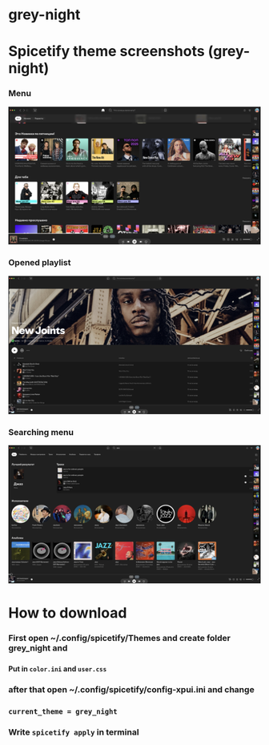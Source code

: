 # grey-night

# Spicetify theme screenshots (grey-night)

### Menu
![Preview](theme1.png)

### Opened playlist 

![Preview](theme2.png)

### Searching menu

![Preview](theme3.png)


# How to download


### First open ~/.config/spicetify/Themes and create folder grey_night and 
### 
#### **Put in** `color.ini` **and** `user.css`
### after that open ~/.config/spicetify/**config-xpui.ini** and change 
### `current_theme = grey_night` 
### **Write** `spicetify apply` in terminal
